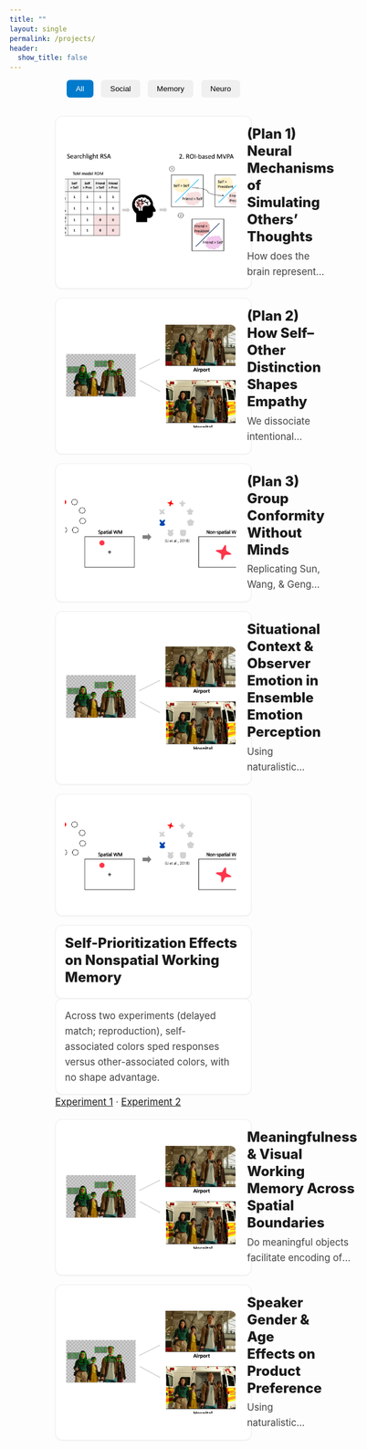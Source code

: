 ```yaml
---
title: ""
layout: single
permalink: /projects/
header:
  show_title: false
---
```


<!-- Filter Buttons -->
<div style="text-align:center; margin-bottom: 2rem;">
  <button class="filter-button active" onclick="filterSelection('all', this)">All</button>
  <button class="filter-button" onclick="filterSelection('social', this)">Social</button>
  <button class="filter-button" onclick="filterSelection('memory', this)">Memory</button>
  <button class="filter-button" onclick="filterSelection('neuro', this)">Neuro</button>
</div>

<!-- One-row horizontal cards. Left image, right text. Whole card is clickable. -->
<div class="project-list">

  <!-- Card 1 -->
  <a href="/projects/plan-1" class="project-card social neuro">
    <img src="/assets/img/projects/SRE2_method1.png" alt="Neural mechanisms" class="project-img">
    <div class="project-info">
      <h3 class="project-title">(Plan 1) Neural Mechanisms of Simulating Others’ Thoughts</h3>
      <p class="project-text">How does the brain represent another person’s thoughts? Participants judged themselves and the president from both their own and a close friend’s perspective. Whole-brain searchlight RSA identified regions encoding a friend’s perspective; ROI-based MVPA tested cross-condition generalization.</p>
    </div>
  </a>

  <!-- Card 2 -->
  <a href="/projects/plan-2" class="project-card social neuro">
    <img src="/assets/img/projects/CEP_method.png" alt="Self–Other distinction" class="project-img">
    <div class="project-info">
      <h3 class="project-title">(Plan 2) How Self–Other Distinction Shapes Empathy</h3>
      <p class="project-text">We dissociate intentional empathy, unintentional empathy, and response bias using MPT modeling, and test how rTPJ stimulation modulates each component to clarify the role of self–other distinction in empathic accuracy.</p>
    </div>
  </a>

  <!-- Card 3 -->
  <a href="/projects/plan-3" class="project-card social">
    <img src="/assets/img/projects/SPE_method.png" alt="Group conformity without minds" class="project-img">
    <div class="project-info">
      <h3 class="project-title">(Plan 3) Group Conformity Without Minds</h3>
      <p class="project-text">Replicating Sun, Wang, &amp; Geng (2024) with non-social stimuli (triangles) to test whether the conformity effect in visual perspective taking can be explained by ensemble coding of directions rather than adopting avatars’ minds.</p>
    </div>
  </a>

  <!-- Card 4 -->
  <a href="/projects/ensemble-emotion-context" class="project-card social">
    <img src="/assets/img/projects/CEP_method.png" alt="Ensemble emotion perception" class="project-img">
    <div class="project-info">
      <h3 class="project-title">Situational Context &amp; Observer Emotion in Ensemble Emotion Perception</h3>
      <p class="project-text">Using naturalistic stimuli, we test how situational context and the observer’s own emotion shape perceived crowd emotion.</p>
    </div>
  </a>

  <!-- Card 5 -->
  <a href="/projects/self-prioritization-wm" class="project-card social memory">
    <img src="/assets/img/projects/SPE_method.png" alt="Self-prioritization working memory" class="project-img">
    <div class="project-info">
      <h3 class="project-title">Self-Prioritization Effects on Nonspatial Working Memory</h3>
      <p class="project-text">Across two experiments (delayed match; reproduction), self-associated colors sped responses versus other-associated colors, with no shape advantage. <span class="inline-links"><a href="/data/analyzeSPE8VCS1.html" target="_blank" class="project-link">Experiment 1</a> · <a href="/data/analyzeSPE8VCS2.html" target="_blank" class="project-link">Experiment 2</a></span></p>
    </div>
  </a>

  <!-- Card 6 -->
  <a href="/projects/meaningfulness-vwm-boundaries" class="project-card memory">
    <img src="/assets/img/projects/CEP_method.png" alt="Meaningfulness and VWM" class="project-img">
    <div class="project-info">
      <h3 class="project-title">Meaningfulness &amp; Visual Working Memory Across Spatial Boundaries</h3>
      <p class="project-text">Do meaningful objects facilitate encoding of spatially distal features in VWM? We probe cross-boundary integration with meaningful vs. meaningless items.</p>
    </div>
  </a>

  <!-- Card 7 -->
  <a href="/projects/speaker-gender-age-preference" class="project-card neuro">
    <img src="/assets/img/projects/CEP_method.png" alt="Speaker gender/age and preference" class="project-img">
    <div class="project-info">
      <h3 class="project-title">Speaker Gender &amp; Age Effects on Product Preference</h3>
      <p class="project-text">Using naturalistic video and fNIRS, we examine how speaker gender and age shape product evaluations and purchase intent.</p>
    </div>
  </a>

</div>

<script>
function filterSelection(category, el) {
  const items = document.querySelectorAll('.project-card');
  items.forEach(item => {
    item.style.display = (category === 'all' || item.classList.contains(category)) ? 'flex' : 'none';
  });
  document.querySelectorAll('.filter-button').forEach(btn => btn.classList.remove('active'));
  if (el) el.classList.add('active');
}
// init
filterSelection('all', document.querySelector('.filter-button'));
</script>

<style>
/* Buttons */
.filter-button{padding:.5rem 1rem;margin:0 .3rem;background:#f0f0f0;border:none;border-radius:6px;cursor:pointer;font-weight:500;transition:background .2s}
.filter-button:hover{background:#e0e0e0}.filter-button.active{background:#007acc;color:#fff}

/* Wider layout */
.project-list{max-width:1680px;margin:0 auto;padding:0 5rem;display:flex;flex-direction:column;gap:1rem}

/* Card: one row, clickable */
.project-card{display:flex;align-items:center;gap:1.2rem;text-decoration:none;color:inherit;background:#fff;border:1px solid #eee;border-radius:12px;padding:1rem;box-shadow:0 1px 3px rgba(0,0,0,.05);transition:box-shadow .25s,transform .15s}
.project-card:hover{box-shadow:0 4px 14px rgba(0,0,0,.08);transform:translateY(-1px)}

/* Left image */
.project-img{width:300px;height:180px;object-fit:cover;border-radius:10px;flex-shrink:0}

/* Right text */
.project-info{flex:1}
.project-title{font-size:1.5rem;font-weight:800;margin:0 0 .35rem;line-height:1.25}
.project-text{font-size:1.05rem;color:#444;line-height:1.6;margin:0;display:-webkit-box;-webkit-line-clamp:2;-webkit-box-orient:vertical;overflow:hidden}

.inline-links a.project-link{color:#007acc;text-decoration:none}
.inline-links a.project-link:hover{text-decoration:underline}

/* Responsive */
@media (max-width:900px){
  .project-list{padding:0 1rem}
  .project-card{flex-direction:column;align-items:flex-start}
  .project-img{width:100%;height:auto}
  .project-title{font-size:1.25rem}
}
</style>
